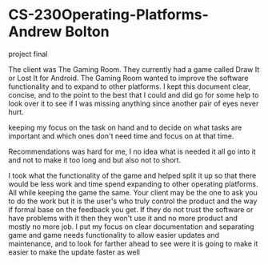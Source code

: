 # CS-230Operating-Platforms- Andrew Bolton

project final

The client was The Gaming Room. They currently had a game called Draw It or Lost It for Android. The Gaming Room wanted to improve the software functionality and to expand to other platforms. I kept this document clear, concise, and to the point to the best that I could and did go for some help to look over it to see if I was missing anything since another pair of eyes never hurt.

keeping my focus on the task on hand and to decide on what tasks are important and which ones don't need time and focus on at that time.

Recommendations was hard for me, I no idea what is needed it all go into it and not to make it too long and but also not to short.

I took what the functionality of the game and helped split it up so that there would be less work and time spend expanding to other operating platforms. All while keeping the game the same. Your client may be the one to ask you to do the work but it is the user's who truly control the product and the way if formal base on the feedback you get. If they do not trust the software or have problems with it then they won't use it and no more product and mostly no more job.
I put my focus on clear documentation and separating game and game needs functionality to allow easier updates and maintenance, and to look for farther ahead to see were it is going to make it easier to make the update faster as well

